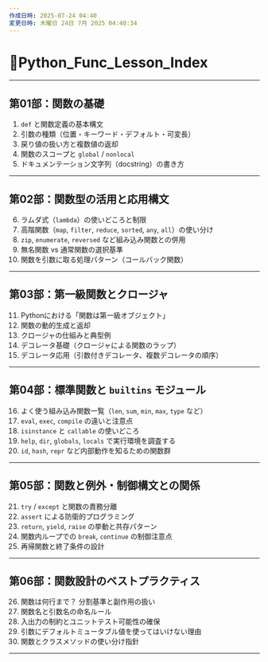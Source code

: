 ```yaml
---
作成日時: 2025-07-24 04:40
変更日時: 木曜日 24日 7月 2025 04:40:34
---
```



# 📢Python_Func_Lesson_Index

---

## 第01部：関数の基礎

1. `def` と関数定義の基本構文
2. 引数の種類（位置・キーワード・デフォルト・可変長）
3. 戻り値の扱い方と複数値の返却
4. 関数のスコープと `global` / `nonlocal`
5. ドキュメンテーション文字列（docstring）の書き方

---

## 第02部：関数型の活用と応用構文

6. ラムダ式（`lambda`）の使いどころと制限
7. 高階関数（`map`, `filter`, `reduce`, `sorted`, `any`, `all`）の使い分け
8. `zip`, `enumerate`, `reversed` など組み込み関数との併用
9. 無名関数 vs 通常関数の選択基準
10. 関数を引数に取る処理パターン（コールバック関数）

---

## 第03部：第一級関数とクロージャ

11. Pythonにおける「関数は第一級オブジェクト」
12. 関数の動的生成と返却
13. クロージャの仕組みと典型例
14. デコレータ基礎（クロージャによる関数のラップ）
15. デコレータ応用（引数付きデコレータ、複数デコレータの順序）

---

## 第04部：標準関数と `builtins` モジュール

16. よく使う組み込み関数一覧（`len`, `sum`, `min`, `max`, `type` など）
17. `eval`, `exec`, `compile` の違いと注意点
18. `isinstance` と `callable` の使いどころ
19. `help`, `dir`, `globals`, `locals` で実行環境を調査する
20. `id`, `hash`, `repr` など内部動作を知るための関数群

---

## 第05部：関数と例外・制御構文との関係

21. `try` / `except` と関数の責務分離
22. `assert` による防衛的プログラミング
23. `return`, `yield`, `raise` の挙動と共存パターン
24. 関数内ループでの `break`, `continue` の制御注意点
25. 再帰関数と終了条件の設計

---

## 第06部：関数設計のベストプラクティス

26. 関数は何行まで？ 分割基準と副作用の扱い
27. 関数名と引数名の命名ルール
28. 入出力の制約とユニットテスト可能性の確保
29. 引数にデフォルトミュータブル値を使ってはいけない理由
30. 関数とクラスメソッドの使い分け指針

---